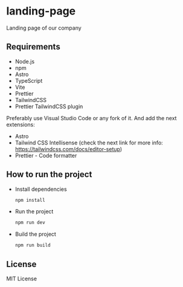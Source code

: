 # landing-page
Landing page of our company

## Requirements

- Node.js
- npm
- Astro
- TypeScript
- Vite
- Prettier
- TailwindCSS
- Prettier TailwindCSS plugin

Preferably use Visual Studio Code or any fork of it. And add the next extensions:

- Astro
- Tailwind CSS Intellisense (check the next link for more info: https://tailwindcss.com/docs/editor-setup)
- Prettier - Code formatter


## How to run the project

- Install dependencies
    ```bash
    npm install
    ```

- Run the project
    ```bash
    npm run dev
    ```

- Build the project
    ```bash
    npm run build
    ```

## License

MIT License